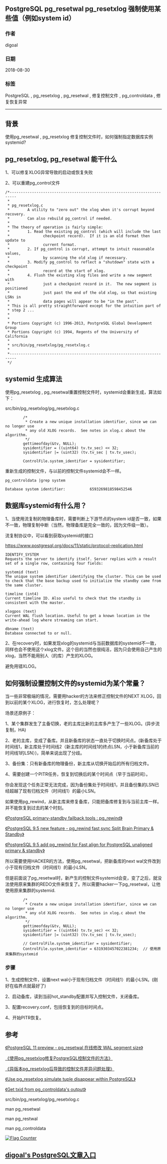 ## PostgreSQL pg_resetwal pg_resetxlog 强制使用某些值（例如system id）  
                                                           
### 作者                                                           
digoal                                                           
                                                           
### 日期                                                           
2018-08-30                                                         
                                                           
### 标签                                                           
PostgreSQL , pg_resetxlog , pg_resetwal , 修复控制文件 , pg_controldata , 修复恢复异常       
                                                           
----                                                           
                                                           
## 背景     
使用pg_resetwal , pg_resetxlog 修复控制文件时，如何强制指定数据库实例systemid?   
  
## pg_resetxlog, pg_resetwal 能干什么  
1、可以修复XLOG异常导致的启动或恢复失败  
  
2、可以重建pg_control文件  
  
```  
/*-------------------------------------------------------------------------  
 *  
 * pg_resetxlog.c  
 *        A utility to "zero out" the xlog when it's corrupt beyond recovery.  
 *        Can also rebuild pg_control if needed.  
 *  
 * The theory of operation is fairly simple:  
 *        1. Read the existing pg_control (which will include the last  
 *               checkpoint record).  If it is an old format then update to  
 *               current format.  
 *        2. If pg_control is corrupt, attempt to intuit reasonable values,  
 *               by scanning the old xlog if necessary.  
 *        3. Modify pg_control to reflect a "shutdown" state with a checkpoint  
 *               record at the start of xlog.  
 *        4. Flush the existing xlog files and write a new segment with  
 *               just a checkpoint record in it.  The new segment is positioned  
 *               just past the end of the old xlog, so that existing LSNs in  
 *               data pages will appear to be "in the past".  
 * This is all pretty straightforward except for the intuition part of  
 * step 2 ...  
 *  
 *  
 * Portions Copyright (c) 1996-2013, PostgreSQL Global Development Group  
 * Portions Copyright (c) 1994, Regents of the University of California  
 *  
 * src/bin/pg_resetxlog/pg_resetxlog.c  
 *  
 *-------------------------------------------------------------------------  
 */  
```  
  
## systemid 生成算法  
使用pg_resetxlog , pg_resetwal重置控制文件时，systemid会重新生成，算法如下：  
  
src/bin/pg_resetxlog/pg_resetxlog.c  
  
```  
        /*  
         * Create a new unique installation identifier, since we can no longer use  
         * any old XLOG records.  See notes in xlog.c about the algorithm.  
         */  
        gettimeofday(&tv, NULL);  
        sysidentifier = ((uint64) tv.tv_sec) << 32;  
        sysidentifier |= (uint32) (tv.tv_sec | tv.tv_usec);  
  
        ControlFile.system_identifier = sysidentifier;  
```  
  
重新生成的控制文件，与以前的控制文件systemid会不一样。  
  
```  
pg_controldata |grep system  
  
Database system identifier:           6593269818598452546  
```  
  
## 数据库systemid有什么用？  
1、当使用流复制的物理备库时，需要判断上下游节点的system id是否一致，如果不一致，物理复制中断（当然，物理备库是完全一致的，因为文件级一致）。  
  
流复制协议中，可以看到获取systemid的接口  
  
https://www.postgresql.org/docs/11/static/protocol-replication.html  
  
```  
IDENTIFY_SYSTEM  
Requests the server to identify itself. Server replies with a result set of a single row, containing four fields:  
  
systemid (text)  
The unique system identifier identifying the cluster. This can be used to check that the base backup used to initialize the standby came from the same cluster.  
  
timeline (int4)  
Current timeline ID. Also useful to check that the standby is consistent with the master.  
  
xlogpos (text)  
Current WAL flush location. Useful to get a known location in the write-ahead log where streaming can start.  
  
dbname (text)  
Database connected to or null.  
```  
  
2、在recovery时，如果发现xlog的systemid与当前数据库的systemid不一致，同样也会不使用这个xlog文件。这个目的当然也很纯洁，因为只会使用自己产生的xlog，当然不能用别人（的库）产生的XLOG。  
  
避免用错XLOG。  
  
## 如何强制设置控制文件的systemid为某个常量？  
当一些非常极端的情况，需要用hacker的方法来修正控制文件的NEXT XLOG，回到以前的某个XLOG，进行恢复时，怎么处理呢？  
  
场景还原例子：  
  
1、某个集群发生了主备切换，老的主库比新的主库多产生了一些XLOG。(异步流复制，HA)  
  
2、老的主库，变成了备库。并且新备库的状态一直处于切换时间点。(新备库处于时间线1，新主库处于时间线2（新主库的时间线1的终点LSN，小于新备库当前的时间线1的LSN）)，简单来说出现了分歧。  
  
3、备份集：只有新备库的物理备份，新主库从切换开始后的所有归档文件。  
  
4、需要创建一个PITR任务，恢复到切换后的某个时间点（早于当前时间）。  
  
你会发现这个任务正常无法完成，因为备份集处于时间线1，并且备份集的LSN已经超越了现有归档文件（时间线1）的最小LSN。  
  
如果使用pg_rewind，从新主库来修复备库，只能把备库修复到与当前主库一样。并不能恢复到过去的某个时刻。  
  
[《PostgreSQL primary-standby failback tools : pg_rewind》](../201503/20150325_03.md)    
  
[《PostgreSQL 9.5 new feature - pg_rewind fast sync Split Brain Primary & Standby》](../201503/20150325_02.md)    
  
[《PostgreSQL 9.5 add pg_rewind for Fast align for PostgreSQL unaligned primary & standby》](../201503/20150325_01.md)    
  
所以需要使用HACKER的方法，使用pg_resetwal，把新备库的next wal文件改到小于现有归档文件（时间线1）的最小LSN。  
  
但是前面说了pg_resetwal时，新产生的控制文件systemid会变，变了之后，就没法使用原来集群的REDO文件来恢复了。所以需要hacker一下pg_resetwal，让他使用原来集群的systemid.  
  
  
```  
        /*  
         * Create a new unique installation identifier, since we can no longer use  
         * any old XLOG records.  See notes in xlog.c about the algorithm.  
         */  
        gettimeofday(&tv, NULL);  
        sysidentifier = ((uint64) tv.tv_sec) << 32;  
        sysidentifier |= (uint32) (tv.tv_sec | tv.tv_usec);  
  
        // ControlFile.system_identifier = sysidentifier;  
        ControlFile.system_identifier = 6319303457022381234;  // 使用原来集群的systemid  
```  
  
### 步骤  
1、生成控制文件，设置next wal小于现有归档文件（时间线1）的最小LSN。(刚好在临界点就最好了)  
  
2、启动备库，读到当前hot_standby配置并写入控制文件，关闭备库。  
  
3、配置recovery.conf，包括恢复到的目标时间点。  
  
4、开始PITR恢复。  
  
## 参考  
[《PostgreSQL 11 preview - pg_resetwal 在线修改 WAL segment size》](../201805/20180519_10.md)    
  
[《使用pg_resetxlog修复PostgreSQL控制文件的方法》](../201608/20160814_02.md)    
  
[《异版本pg_resetxlog后导致的控制文件差异问题处理》](../201608/20160814_01.md)    
  
[《Use pg_resetxlog simulate tuple disappear within PostgreSQL》](../201109/20110930_03.md)    
  
[《Get txid from pg_controldata's output》](../201109/20110930_02.md)    
  
src/bin/pg_resetxlog/pg_resetxlog.c  
  
man pg_resetwal  
  
man pg_restwal  
  
man pg_controldata  
  
  
  
<a rel="nofollow" href="http://info.flagcounter.com/h9V1"  ><img src="http://s03.flagcounter.com/count/h9V1/bg_FFFFFF/txt_000000/border_CCCCCC/columns_2/maxflags_12/viewers_0/labels_0/pageviews_0/flags_0/"  alt="Flag Counter"  border="0"  ></a>  
  
  
  
  
## [digoal's PostgreSQL文章入口](https://github.com/digoal/blog/blob/master/README.md "22709685feb7cab07d30f30387f0a9ae")
  
